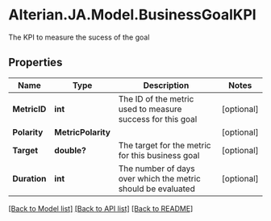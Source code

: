 # Alterian.JA.Model.BusinessGoalKPI
The KPI to measure the sucess of the goal

## Properties

Name | Type | Description | Notes
------------ | ------------- | ------------- | -------------
**MetricID** | **int** | The ID of the metric used to measure success for this goal | [optional] 
**Polarity** | **MetricPolarity** |  | [optional] 
**Target** | **double?** | The target for the metric for this business goal | [optional] 
**Duration** | **int** | The number of days over which the metric should be evaluated | [optional] 

[[Back to Model list]](../README.md#documentation-for-models) [[Back to API list]](../README.md#documentation-for-api-endpoints) [[Back to README]](../README.md)

